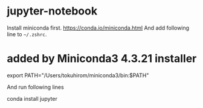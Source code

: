 # jupyter-notebook

Install miniconda first. https://conda.io/miniconda.html
And add following line to `~/.zshrc`.

  # added by Miniconda3 4.3.21 installer
  export PATH="/Users/tokuhirom/miniconda3/bin:$PATH"

And run following lines

  conda install jupyter

